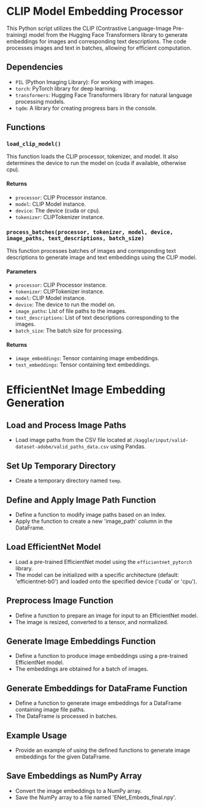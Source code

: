 # CLIP Model Embedding Processor

This Python script utilizes the CLIP (Contrastive Language-Image Pre-training) model from the Hugging Face Transformers library to generate embeddings for images and corresponding text descriptions. The code processes images and text in batches, allowing for efficient computation.

## Dependencies

- `PIL` (Python Imaging Library): For working with images.
- `torch`: PyTorch library for deep learning.
- `transformers`: Hugging Face Transformers library for natural language processing models.
- `tqdm`: A library for creating progress bars in the console.

## Functions

### `load_clip_model()`

This function loads the CLIP processor, tokenizer, and model. It also determines the device to run the model on (cuda if available, otherwise cpu).

#### Returns

- `processor`: CLIP Processor instance.
- `model`: CLIP Model instance.
- `device`: The device (cuda or cpu).
- `tokenizer`: CLIPTokenizer instance.

### `process_batches(processor, tokenizer, model, device, image_paths, text_descriptions, batch_size)`

This function processes batches of images and corresponding text descriptions to generate image and text embeddings using the CLIP model.

#### Parameters

- `processor`: CLIP Processor instance.
- `tokenizer`: CLIPTokenizer instance.
- `model`: CLIP Model instance.
- `device`: The device to run the model on.
- `image_paths`: List of file paths to the images.
- `text_descriptions`: List of text descriptions corresponding to the images.
- `batch_size`: The batch size for processing.

#### Returns

- `image_embeddings`: Tensor containing image embeddings.
- `text_embeddings`: Tensor containing text embeddings.


# EfficientNet Image Embedding Generation

## Load and Process Image Paths

- Load image paths from the CSV file located at `/kaggle/input/valid-dataset-adobe/valid_paths_data.csv` using Pandas.

## Set Up Temporary Directory

- Create a temporary directory named `temp`.

## Define and Apply Image Path Function

- Define a function to modify image paths based on an index.
- Apply the function to create a new 'image_path' column in the DataFrame.

## Load EfficientNet Model

- Load a pre-trained EfficientNet model using the `efficientnet_pytorch` library.
- The model can be initialized with a specific architecture (default: 'efficientnet-b0') and loaded onto the specified device ('cuda' or 'cpu').

## Preprocess Image Function

- Define a function to prepare an image for input to an EfficientNet model.
- The image is resized, converted to a tensor, and normalized.

## Generate Image Embeddings Function

- Define a function to produce image embeddings using a pre-trained EfficientNet model.
- The embeddings are obtained for a batch of images.

## Generate Embeddings for DataFrame Function

- Define a function to generate image embeddings for a DataFrame containing image file paths.
- The DataFrame is processed in batches.

## Example Usage

- Provide an example of using the defined functions to generate image embeddings for the given DataFrame.

## Save Embeddings as NumPy Array

- Convert the image embeddings to a NumPy array.
- Save the NumPy array to a file named 'ENet_Embeds_final.npy'.

